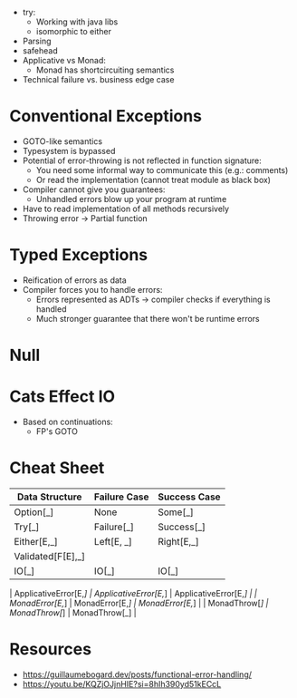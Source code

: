 - try:
    - Working with java libs
    - isomorphic to either
- Parsing
- safehead
- Applicative vs Monad:
    - Monad has shortcircuiting semantics
- Technical failure vs. business edge case



# Conventional Exceptions

- GOTO-like semantics
- Typesystem is bypassed
- Potential of error-throwing is not reflected in function signature:
    - You need some informal way to communicate this (e.g.: comments)
    - Or read the implementation (cannot treat module as black box)
- Compiler cannot give you guarantees:
    - Unhandled errors blow up your program at runtime
- Have to read implementation of all methods recursively
- Throwing error -> Partial function

# Typed Exceptions

- Reification of errors as data
- Compiler forces you to handle errors:
    - Errors represented as ADTs -> compiler checks if everything is handled
    - Much stronger guarantee that there won't be runtime errors

# Null

# Cats Effect IO

- Based on continuations:
    - FP's GOTO

# Cheat Sheet


| Data Structure    | Failure Case | Success Case |
|-------------------|--------------|--------------|
| Option[_]         | None         | Some[_]      |
| Try[_]            | Failure[_]   | Success[_]   |
| Either[E,_]       | Left[E, _]   | Right[E,_]   |
| Validated[F[E],_] |              |              |
| IO[_]             | IO[_]        | IO[_]        |

| ApplicativeError[E,_] | ApplicativeError[E,_] | ApplicativeError[E,_] |
| MonadError[E,_] | MonadError[E,_] | MonadError[E,_] |
| MonadThrow[_]   | MonadThrow[_]   | MonadThrow[_]   |


# Resources

- https://guillaumebogard.dev/posts/functional-error-handling/
- https://youtu.be/KQZjOJjnHIE?si=8hIh390yd51kECcL
